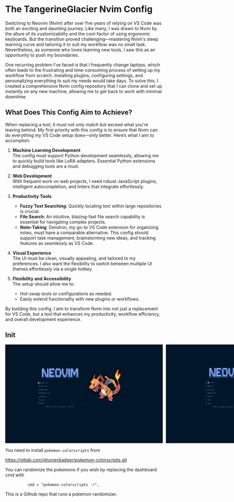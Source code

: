 # The TangerineGlacier Nvim Config




Switching to Neovim (Nvim) after over five years of relying on VS Code was both an exciting and daunting journey. Like many, I was drawn to Nvim by the allure of its customizability and the cool-factor of using ergonomic keyboards. But the transition proved challenging—mastering Nvim's steep learning curve and tailoring it to suit my workflow was no small task. Nevertheless, as someone who loves learning new tools, I saw this as an opportunity to push my boundaries.

One recurring problem I’ve faced is that I frequently change laptops, which often leads to the frustrating and time-consuming process of setting up my workflow from scratch. Installing plugins, configuring settings, and personalizing everything to suit my needs would take days. To solve this, I created a comprehensive Nvim config repository that I can clone and set up instantly on any new machine, allowing me to get back to work with minimal downtime.

## What Does This Config Aim to Achieve?

When replacing a tool, it must not only match but exceed what you're leaving behind. My first priority with this config is to ensure that Nvim can do everything my VS Code setup does—only better. Here’s what I aim to accomplish:

1. **Machine Learning Development**  
   The config must support Python development seamlessly, allowing me to quickly build tools like LoRA adapters. Essential Python extensions and debugging tools are a must.

2. **Web Development**  
   With frequent work on web projects, I need robust JavaScript plugins, intelligent autocompletion, and linters that integrate effortlessly.

3. **Productivity Tools**  
   - **Fuzzy Text Searching**: Quickly locating text within large repositories is crucial.  
   - **File Search**: An intuitive, blazing-fast file search capability is essential for navigating complex projects.  
   - **Note-Taking**: Dendron, my go-to VS Code extension for organizing notes, must have a comparable alternative. This config should support task management, brainstorming new ideas, and tracking features as seamlessly as VS Code.  

4. **Visual Experience**  
   The UI must be clean, visually appealing, and tailored to my preferences. I also want the flexibility to switch between multiple UI themes effortlessly via a single hotkey.

5. **Flexibility and Accessibility**  
   The setup should allow me to:
   - Hot-swap tools or configurations as needed.  
   - Easily extend functionality with new plugins or workflows.  

By building this config, I aim to transform Nvim into not just a replacement for VS Code, but a tool that enhances my productivity, workflow efficiency, and overall development experience.


## Init
<p style="display: flex;">
  <img src="image.png" alt="alt text" style="margin-right: 10px;">
  <img src="image-1.png" alt="alt text">
</p>

You need to install `pokemon-colorscripts` from 

https://gitlab.com/phoneybadger/pokemon-colorscripts.git

You can randomize the pokemons if you wish by replacing the dashboard cmd with

              cmd = "pokemon-colorscripts -r",

This is a Github repo that runs a pokemon randomizer.